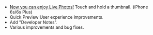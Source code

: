 - [Now you can enjoy Live Photos!](https://vimeo.com/156837974) Touch and hold a thumbnail. (iPhone 6s/6s Plus)
- Quick Preview User experience improvements.
- Add "Developer Notes".
- Various improvements and bug fixes.
